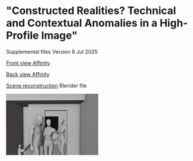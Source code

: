 # "Constructed Realities? Technical and Contextual Anomalies in a High-Profile Image"
Supplemental files Version 8 Jul 2025

[Front view Affinity]()

[Back view Affinity]()

[Scene reconstruction]([https://www.blender.org/](https://github.com/under-score/little_prince/blob/main/Scene%20recreation%20F.blend)) Blender file  


<img src="https://github.com/under-score/little_prince/blob/main/Scene%20recreation%20F.jpg" style="width:50%; max-width:300px;">

